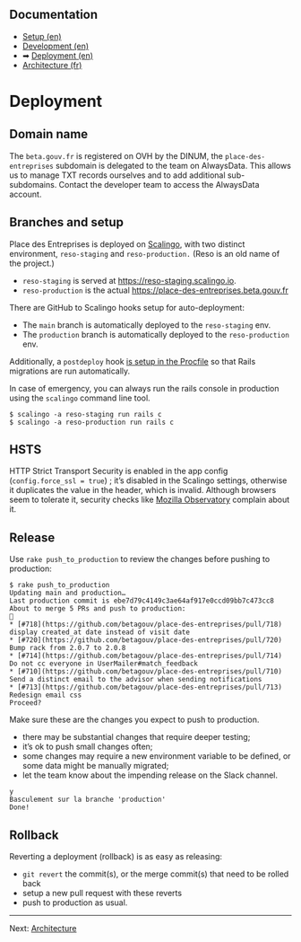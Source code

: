 ## Documentation

* [Setup (en)](01-setup.md)
* [Development (en)](02-development.md)
* ➡ [Deployment (en)](03-deployment.md)
* [Architecture (fr)](04-architecture.md)

# Deployment

## Domain name

The `beta.gouv.fr` is registered on OVH by the DINUM, the `place-des-entreprises` subdomain is delegated to the team on AlwaysData. This allows us to manage TXT records ourselves and to add additional sub-subdomains. Contact the developer team to access the AlwaysData account.

## Branches and setup

Place des Entreprises is deployed on [Scalingo](http://doc.scalingo.com/languages/ruby/getting-started-with-rails/), with two distinct environment, `reso-staging` and `reso-production.` (Reso is an old name of the project.)

* `reso-staging` is served at https://reso-staging.scalingo.io.
* `reso-production` is the actual https://place-des-entreprises.beta.gouv.fr

There are GitHub to Scalingo hooks setup for auto-deployment:
* The `main` branch is automatically deployed to the `reso-staging` env.
* The `production` branch is automatically deployed to the `reso-production` env.  

Additionally, a `postdeploy` hook [is setup in the Procfile](https://doc.scalingo.com/platform/app/postdeploy-hook#applying-migrations) so that Rails migrations are run automatically.  

In case of emergency, you can always run the rails console in production using the `scalingo` command line tool.
    
    $ scalingo -a reso-staging run rails c
    $ scalingo -a reso-production run rails c 

## HSTS

HTTP Strict Transport Security is enabled in the app config (`config.force_ssl = true`) ; it’s disabled in the Scalingo settings, otherwise it duplicates the value in the header, which is invalid. Although browsers seem to tolerate it, security checks like [Mozilla Observatory](https://observatory.mozilla.org/analyze/place-des-entreprises.beta.gouv.fr) complain about it.

## Release

Use `rake push_to_production` to review the changes before pushing to production:

```
$ rake push_to_production
Updating main and production…
Last production commit is ebe7d79c4149c3ae64af917e0ccd09bb7c473cc8
About to merge 5 PRs and push to production:
🚀 
* [#718](https://github.com/betagouv/place-des-entreprises/pull/718) display created_at date instead of visit date
* [#720](https://github.com/betagouv/place-des-entreprises/pull/720) Bump rack from 2.0.7 to 2.0.8
* [#714](https://github.com/betagouv/place-des-entreprises/pull/714) Do not cc everyone in UserMailer#match_feedback
* [#710](https://github.com/betagouv/place-des-entreprises/pull/710) Send a distinct email to the advisor when sending notifications
* [#713](https://github.com/betagouv/place-des-entreprises/pull/713) Redesign email css
Proceed?
```

Make sure these are the changes you expect to push to production.
* there may be substantial changes that require deeper testing; 
* it’s ok to push small changes often;
* some changes may require a new environment variable to be defined, or some data might be manually migrated;
* let the team know about the impending release on the Slack channel.

```
y
Basculement sur la branche 'production'
Done!
```

## Rollback

Reverting a deployment (rollback) is as easy as releasing: 
* `git revert` the commit(s), or the merge commit(s) that need to be rolled back
* setup a new pull request with these reverts
* push to production as usual.

---

Next: [Architecture](04-architecture.md)
